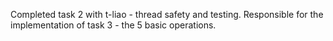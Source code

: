 Completed task 2 with t-liao - thread safety and testing.
Responsible for the implementation of task 3 - the 5 basic operations.